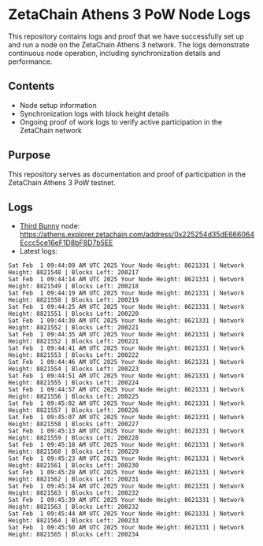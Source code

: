 # ZetaChain Athens 3 PoW Node Logs
This repository contains logs and proof that we have successfully set up and run a node on the ZetaChain Athens 3 network. The logs demonstrate continuous node operation, including synchronization details and performance.

## Contents
- Node setup information
- Synchronization logs with block height details
- Ongoing proof of work logs to verify active participation in the ZetaChain network

## Purpose
This repository serves as documentation and proof of participation in the ZetaChain Athens 3 PoW testnet.

## Logs

- [Third Bunny](https://thirdbunny.xyz/) node: https://athens.explorer.zetachain.com/address/0x225254d35dE666064Eccc5ce16eF1D8bF8D7b5EE
- Latest logs:
```
Sat Feb  1 09:44:09 AM UTC 2025 Your Node Height: 8621331 | Network Height: 8821548 | Blocks Left: 200217
Sat Feb  1 09:44:14 AM UTC 2025 Your Node Height: 8621331 | Network Height: 8821549 | Blocks Left: 200218
Sat Feb  1 09:44:19 AM UTC 2025 Your Node Height: 8621331 | Network Height: 8821550 | Blocks Left: 200219
Sat Feb  1 09:44:25 AM UTC 2025 Your Node Height: 8621331 | Network Height: 8821551 | Blocks Left: 200220
Sat Feb  1 09:44:30 AM UTC 2025 Your Node Height: 8621331 | Network Height: 8821552 | Blocks Left: 200221
Sat Feb  1 09:44:35 AM UTC 2025 Your Node Height: 8621331 | Network Height: 8821552 | Blocks Left: 200221
Sat Feb  1 09:44:41 AM UTC 2025 Your Node Height: 8621331 | Network Height: 8821553 | Blocks Left: 200222
Sat Feb  1 09:44:46 AM UTC 2025 Your Node Height: 8621331 | Network Height: 8821554 | Blocks Left: 200223
Sat Feb  1 09:44:51 AM UTC 2025 Your Node Height: 8621331 | Network Height: 8821555 | Blocks Left: 200224
Sat Feb  1 09:44:57 AM UTC 2025 Your Node Height: 8621331 | Network Height: 8821556 | Blocks Left: 200225
Sat Feb  1 09:45:02 AM UTC 2025 Your Node Height: 8621331 | Network Height: 8821557 | Blocks Left: 200226
Sat Feb  1 09:45:07 AM UTC 2025 Your Node Height: 8621331 | Network Height: 8821558 | Blocks Left: 200227
Sat Feb  1 09:45:13 AM UTC 2025 Your Node Height: 8621331 | Network Height: 8821559 | Blocks Left: 200228
Sat Feb  1 09:45:18 AM UTC 2025 Your Node Height: 8621331 | Network Height: 8821560 | Blocks Left: 200229
Sat Feb  1 09:45:23 AM UTC 2025 Your Node Height: 8621331 | Network Height: 8821561 | Blocks Left: 200230
Sat Feb  1 09:45:28 AM UTC 2025 Your Node Height: 8621331 | Network Height: 8821562 | Blocks Left: 200231
Sat Feb  1 09:45:34 AM UTC 2025 Your Node Height: 8621331 | Network Height: 8821563 | Blocks Left: 200232
Sat Feb  1 09:45:39 AM UTC 2025 Your Node Height: 8621331 | Network Height: 8821563 | Blocks Left: 200232
Sat Feb  1 09:45:44 AM UTC 2025 Your Node Height: 8621331 | Network Height: 8821564 | Blocks Left: 200233
Sat Feb  1 09:45:50 AM UTC 2025 Your Node Height: 8621331 | Network Height: 8821565 | Blocks Left: 200234
```
